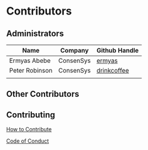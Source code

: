 # Contributors

## Administrators


| Name           | Company   | Github Handle                                 |
|----------------|-----------|-----------------------------------------------|
| Ermyas Abebe   | ConsenSys | [ermyas](https://github.com/ermyas)           |
| Peter Robinson | ConsenSys | [drinkcoffee](https://github.com/drinkcoffee) |
|                |           |                                               |

## Other Contributors



## Contributing
[How to Contribute](!docs/CONTRIBUTING.html)

[Code of Conduct](!docs/CODE_OF_CONDUCT.html)
